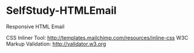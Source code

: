 # SelfStudy-HTMLEmail
Responsive HTML Email

CSS Inliner Tool: http://templates.mailchimp.com/resources/inline-css
W3C Markup Validation: http://validator.w3.org
